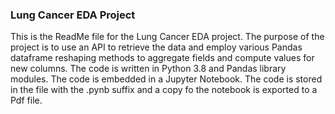 
### Lung Cancer EDA Project
											
											
This is the ReadMe file for the Lung Cancer EDA project.  The purpose of the project is to use an API to
	retrieve the data and employ various Pandas dataframe reshaping methods to aggregate fields and compute
	values for new columns.  The code is written in Python 3.8 and Pandas library modules.  The code is embedded
	in a Jupyter Notebook.  The code is stored in the file with the .pynb suffix and a copy fo the notebook is exported
	to a Pdf file. 											
	